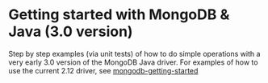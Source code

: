 Getting started with MongoDB & Java (3.0 version)
=====================

Step by step examples (via unit tests) of how to do simple operations with a very early 3.0 version of the MongoDB Java driver. For examples of how to use the current 2.12 driver, see [mongodb-getting-started](https://github.com/trishagee/mongodb-getting-started)
